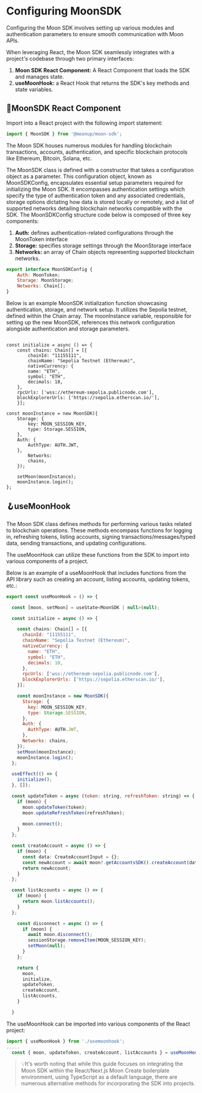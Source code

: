 # Configuring MoonSDK

Configuring the Moon SDK involves setting up various modules and authentication parameters to ensure smooth communication with Moon APIs.

When leveraging React, the Moon SDK seamlessly integrates with a project's codebase through two primary interfaces:

1. **Moon SDK React Component:** A React Component that loads the SDK and manages state. 
2.  **useMoonHook:** a React Hook that returns the SDK's key methods and state variables.

## 🌚**MoonSDK React Component**

Import into a React project with the following import statement:

```jsx
import { MoonSDK } from '@moonup/moon-sdk';
```

The Moon SDK houses numerous modules for handling blockchain transactions, accounts, authentication, and specific blockchain protocols like Ethereum, Bitcoin, Solana, etc.

The MoonSDK class is defined with a constructor that takes a configuration object as a parameter. This configuration object, known as MoonSDKConfig, encapsulates essential setup parameters required for initializing the Moon SDK. It encompasses authentication settings which specify the type of authentication token and any associated credentials, storage options dictating how data is stored locally or remotely, and a list of supported networks detailing blockchain networks compatible with the SDK. The MoonSDKConfig structure code below is composed of three key components: 

1. **Auth:** defines authentication-related configurations through the MoonToken interface
2. **Storage:** specifies storage settings through the MoonStorage interface
3. **Networks:** an array of Chain objects representing supported blockchain networks.

```jsx
export interface MoonSDKConfig {
	Auth: MoonToken;
	Storage: MoonStorage;
	Networks: Chain[];
}
```

Below is an example MoonSDK initialization function showcasing authentication, storage, and network setup. It utilizes the Sepolia testnet, defined within the Chain array. The moonInstance variable, responsible for setting up the new MoonSDK, references this network configuration alongside authentication and storage parameters.

```tsx

const initialize = async () => {
	const chains: Chain[] = [{
		chainId: "11155111",	
		chainName: "Sepolia Testnet (Ethereum)",
		nativeCurrency: {	
		name: "ETH",	
		symbol: "ETH",	
		decimals: 18,
	},
	rpcUrls: ['wss://ethereum-sepolia.publicnode.com'],
	blockExplorerUrls: ['https://sepolia.etherscan.io/'],
	}];
	
const moonInstance = new MoonSDK({
	Storage: {
		key: MOON_SESSION_KEY,
		type: Storage.SESSION,
	},
	Auth: {
		AuthType: AUTH.JWT,
	},
		Networks: 
		chains,
	});

	setMoon(moonInstance);
	moonInstance.login();
};
```

## 🪝**useMoonHook**

The Moon SDK class defines methods for performing various tasks related to blockchain operations. These methods encompass functions for logging in, refreshing tokens, listing accounts, signing transactions/messages/typed data, sending transactions, and updating configurations.

The useMoonHook can utilize these functions from the SDK to import into various components of a project.

Below is an example of a useMoonHook that includes functions from the API library such as creating an account, listing accounts, updating tokens, etc.:

```jsx
export const useMoonHook = () => {

  const [moon, setMoon] = useState<MoonSDK | null>(null);

  const initialize = async () => {

    const chains: Chain[] = [{
      chainId: "11155111",
      chainName: "Sepolia Testnet (Ethereum)",
      nativeCurrency: {
        name: "ETH",
        symbol: "ETH",
        decimals: 18,
      },
      rpcUrls: ['wss://ethereum-sepolia.publicnode.com'],
      blockExplorerUrls: ['https://sepolia.etherscan.io/'],
    }];

    const moonInstance = new MoonSDK({
      Storage: {
        key: MOON_SESSION_KEY,
        type: Storage.SESSION,
      },
      Auth: {
        AuthType: AUTH.JWT,
      },
      Networks: chains,
    });
    setMoon(moonInstance);
    moonInstance.login();
  };

  useEffect(() => {
    initialize();
  }, []);

  const updateToken = async (token: string, refreshToken: string) => {
    if (moon) {
      moon.updateToken(token);
      moon.updateRefreshToken(refreshToken);

      moon.connect();
    }
  };

  const createAccount = async () => {
    if (moon) {
      const data: CreateAccountInput = {};
      const newAccount = await moon?.getAccountsSDK().createAccount(data);
      return newAccount;
    }
  };

  const listAccounts = async () => {
    if (moon) {
      return moon.listAccounts();
    }
  };

    const disconnect = async () => {
      if (moon) {
        await moon.disconnect();
        sessionStorage.removeItem(MOON_SESSION_KEY);
        setMoon(null);
      }
    };

    return {
      moon,
      initialize,
      updateToken,
      createAccount,
      listAccounts,
    }

  }
```

The useMoonHook can be imported into various components of the React project:

```jsx
import { useMoonHook } from './usemoonhook';
.....
  const { moon, updateToken, createAccount, listAccounts } = useMoonHook();
```

> 💡It's worth noting that while this guide focuses on integrating the Moon SDK within the React/Next.js Moon Create boilerplate environment, using TypeScript as a default language, there are numerous alternative methods for incorporating the SDK into projects.
>